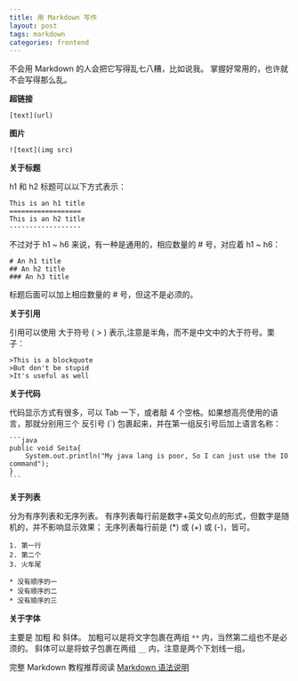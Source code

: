 ```yaml
---
title: 用 Markdown 写作
layout: post
tags: markdown
categories: frontend
---
```


不会用 Markdown 的人会把它写得乱七八糟，比如说我。
掌握好常用的，也许就不会写得那么乱。

**超链接**

    [text](url)
**图片**
  
    ![text](img src)

**关于标题**

h1 和 h2 标题可以以下方式表示： 
    
    This is an h1 title
    ==================
    This is an h2 title
    ------------------
    
不过对于 h1 ~ h6 来说，有一种是通用的，相应数量的 # 号，对应着 h1 ~ h6：

    # An h1 title
    ## An h2 title 
    ### An h3 title
   
标题后面可以加上相应数量的 # 号，但这不是必须的。

**关于引用**

引用可以使用 大于符号 ( > ) 表示,注意是半角，而不是中文中的大于符号。栗子：

	>This is a blockquote
    >But don't be stupid
    >It's useful as well
    
**关于代码**

代码显示方式有很多，可以 Tab 一下，或者敲 4 个空格。如果想高亮使用的语言，那就分别用三个 反引号 (`) 包裹起来，并在第一组反引号后加上语言名称：

	```java
    public void Seita{
        System.out.println("My java lang is poor, So I can just use the IO command");
    }
    ```
**关于列表**

分为有序列表和无序列表。
有序列表每行前是数字+英文句点的形式，但数字是随机的，并不影响显示效果；
无序列表每行前是 (*) 或 (+) 或 (-)，皆可。

	1. 第一行
    2. 第二个
    3. 火车尾
    
    * 没有顺序的一
    * 没有顺序的二
    * 没有顺序的三
    
**关于字体**

主要是 加粗 和 斜体。
加粗可以是将文字包裹在两组 ```**``` 内，当然第二组也不是必须的。
斜体可以是将蚊子包裹在两组 ```__``` 内，注意是两个下划线一组。

完整 Markdown 教程推荐阅读 [Markdown 语法说明](http://wowubuntu.com/markdown/)
